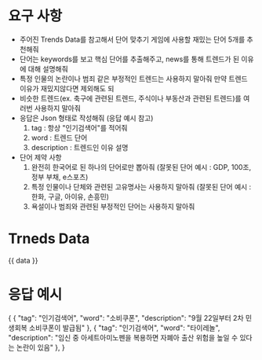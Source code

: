 # 요구 사항
- 주어진 Trends Data를 참고해서 단어 맞추기 게임에 사용할 재밌는 단어 5개를 추천해줘
- 단어는 keywords를 보고 핵심 단어를 추출해주고, news를 통해 트렌드가 된 이유에 대해 설명해줘
- 특정 인물의 논란이나 범죄 같은 부정적인 트렌드는 사용하지 말아줘 만약 트렌드 이유가 재밌지않다면 제외해도 되
- 비슷한 트렌드(ex. 축구에 관련된 트렌드, 주식이나 부동산과 관련된 트렌드)를 여러번 사용하지 말아줘
- 응답은 Json 형태로 작성해줘 (응답 예시 참고)
  1) tag : 항상 "인기검색어"를 적어줘
  2) word : 트렌드 단어
  3) description : 트렌드인 이유 설명
- 단어 제약 사항
  1) 완전히 한국어로 된 하나의 단어로만 뽑아줘 (잘못된 단어 예시 : GDP, 100조, 정부 부채, e스포츠)
  2) 특정 인물이나 단체와 관련된 고유명사는 사용하지 말아줘 (잘못된 단어 예시 : 한화, 구글, 아이유, 손흥민)
  3) 욕설이나 범죄와 관련된 부정적인 단어는 사용하지 말아줘

# Trneds Data
{{ data }}

# 응답 예시
{
    {
        "tag": "인기검색어",
        "word": "소비쿠폰",
        "description": "9월 22일부터 2차 민생회복 소비쿠폰이 발급됨"
    },
    {
        "tag": "인기검색어",
        "word": "타이레놀",
        "description": "임신 중 아세트아미노펜을 복용하면 자폐아 출산 위험을 높일 수 있다는 논란이 있음"
    },
}
